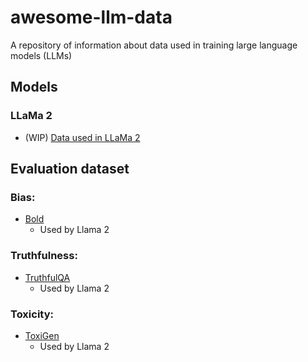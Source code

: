 # awesome-llm-data
A repository of information about data used in training large language models (LLMs)

## Models
### LLaMa 2
* (WIP) [Data used in LLaMa 2](https://github.com/kibitzing/awesome-llm-data/issues/1)


## Evaluation dataset
### **Bias**:
* [Bold](https://arxiv.org/pdf/2101.11718)
  * Used by Llama 2
 
### **Truthfulness**: 
* [TruthfulQA](https://arxiv.org/pdf/2109.07958)
  * Used by Llama 2
 
### **Toxicity**:
* [ToxiGen](https://arxiv.org/pdf/2203.09509)
  * Used by Llama 2
